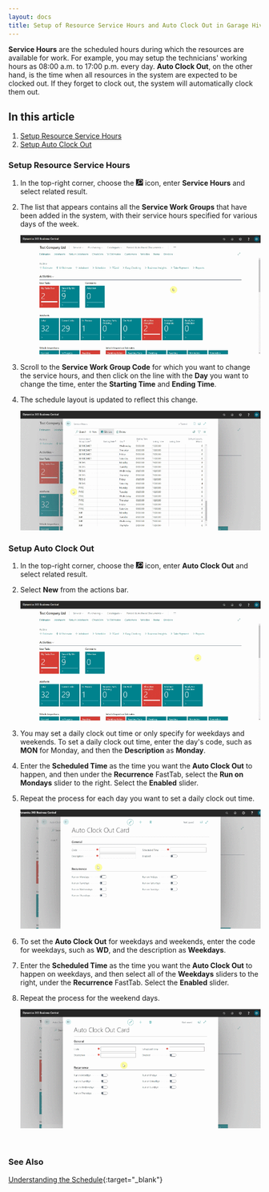 ```yaml
---
layout: docs
title: Setup of Resource Service Hours and Auto Clock Out in Garage Hive
---
```


**Service Hours** are the scheduled hours during which the resources are available for work. For example, you may setup the technicians' working hours as 08:00 a.m. to 17:00 p.m. every day. **Auto Clock Out**, on the other hand, is the time when all resources in the system are expected to be clocked out. If they forget to clock out, the system will automatically clock them out.

## In this article
1. [Setup Resource Service Hours](#Setup-resource-service-hours)
2. [Setup Auto Clock Out](#Setup-auto-clock-out)

### Setup Resource Service Hours  
1. In the top-right corner, choose the ![](media/search_icon.png) icon, enter **Service Hours** and select related result.
2. The list that appears contains all the **Service Work Groups** that have been added in the system, with their service hours specified for various days of the week.

   ![](media/garagehive-service-hours1.gif)

3. Scroll to the **Service Work Group Code** for which you want to change the service hours, and then click on the line with the **Day** you want to change the time, enter the **Starting Time** and **Ending Time**.
4. The schedule layout is updated to reflect this change.

   ![](media/garagehive-service-hours2.gif)

### Setup Auto Clock Out
1. In the top-right corner, choose the ![](media/search_icon.png) icon, enter **Auto Clock Out** and select related result.
2. Select **New** from the actions bar.

   ![](media/garagehive-auto-clock-out1.gif)

3. You may set a daily clock out time or only specify for weekdays and weekends. To set a daily clock out time, enter the day's code, such as **MON** for Monday, and then the **Description** as **Monday**.
4. Enter the **Scheduled Time** as the time you want the **Auto Clock Out** to happen, and then under the **Recurrence** FastTab, select the **Run on Mondays** slider to the right. Select the **Enabled** slider.
5. Repeat the process for each day you want to set a daily clock out time.

   ![](media/garagehive-auto-clock-out2.gif)

6. To set the **Auto Clock Out** for weekdays and weekends, enter the code for weekdays, such as **WD**, and the description as **Weekdays**.
7. Enter the **Scheduled Time** as the time you want the **Auto Clock Out** to happen on weekdays, and then select all of the **Weekdays** sliders to the right, under the **Recurrence** FastTab. Select the **Enabled** slider.
8. Repeat the process for the weekend days.

   ![](media/garagehive-auto-clock-out3.gif)


<br>

### **See Also**
[Understanding the Schedule](garagehive-understanding-the-schedule.html){:target="_blank"}
